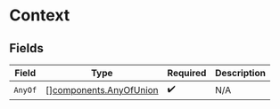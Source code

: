 # Context


## Fields

| Field                                                            | Type                                                             | Required                                                         | Description                                                      |
| ---------------------------------------------------------------- | ---------------------------------------------------------------- | ---------------------------------------------------------------- | ---------------------------------------------------------------- |
| `AnyOf`                                                          | [][components.AnyOfUnion](../../models/components/anyofunion.md) | :heavy_check_mark:                                               | N/A                                                              |